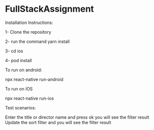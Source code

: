 # FullStackAssignment
Installation Instructions:

1- Clone the repository

2- run the command yarn install

3- cd ios 

4- pod install

To run on android:

npx react-native run-android

To run on IOS

npx react-native run-ios


Test scenarios:

Enter the title or director name and press ok you will see the filter result
Update the sort filter and you will see the filter result

